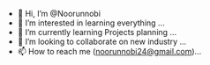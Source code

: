 - 👋 Hi, I’m @Noorunnobi
- 👀 I’m interested in learning everything ...
- 🌱 I’m currently learning Projects planning ...
- 💞️ I’m looking to collaborate on new industry ...
- 📫 How to reach me (noorunnobi24@gmail.com)...

<!---
Noorunnobi/info is a ✨ special ✨ repository because its `README.md` (this file) appears on your GitHub profile.
You can click the Preview link to take a look at your changes.
--->
